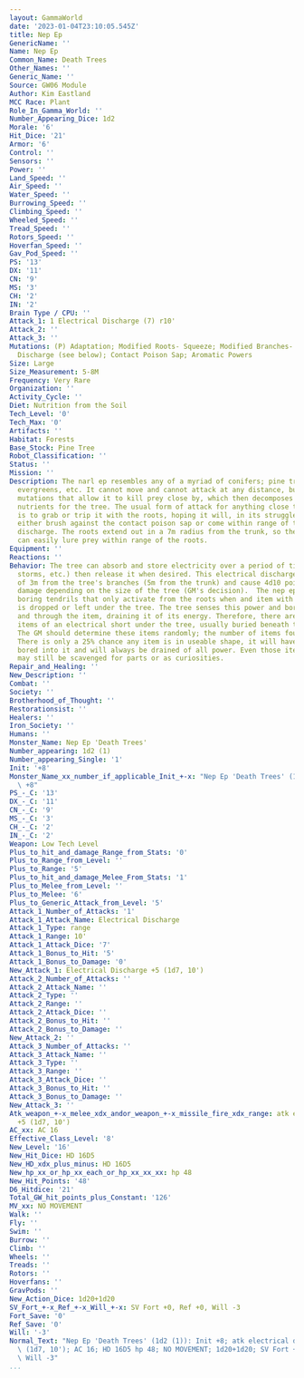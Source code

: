 ```yaml
---
layout: GammaWorld
date: '2023-01-04T23:10:05.545Z'
title: Nep Ep
GenericName: ''
Name: Nep Ep
Common_Name: Death Trees
Other_Names: ''
Generic_Name: ''
Source: GW06 Module
Author: Kim Eastland
MCC Race: Plant
Role_In_Gamma_World: ''
Number_Appearing_Dice: 1d2
Morale: '6'
Hit_Dice: '21'
Armor: '6'
Control: ''
Sensors: ''
Power: ''
Land_Speed: ''
Air_Speed: ''
Water_Speed: ''
Burrowing_Speed: ''
Climbing_Speed: ''
Wheeled_Speed: ''
Tread_Speed: ''
Rotors_Speed: ''
Hoverfan_Speed: ''
Gav_Pod_Speed: ''
PS: '13'
DX: '11'
CN: '9'
MS: '3'
CH: '2'
IN: '2'
Brain Type / CPU: ''
Attack_1: 1 Electrical Discharge (7) r10'
Attack_2: ''
Attack_3: ''
Mutations: (P) Adaptation; Modified Roots- Squeeze; Modified Branches- Electrical
  Discharge (see below); Contact Poison Sap; Aromatic Powers
Size: Large
Size_Measurement: 5-8M
Frequency: Very Rare
Organization: ''
Activity_Cycle: ''
Diet: Nutrition from the Soil
Tech_Level: '0'
Tech_Max: '0'
Artifacts: ''
Habitat: Forests
Base_Stock: Pine Tree
Robot_Classification: ''
Status: ''
Mission: ''
Description: The narl ep resembles any of a myriad of conifers; pine trees, spruce,
  evergreens, etc. It cannot move and cannot attack at any distance, but has various
  mutations that allow it to kill prey close by, which then decomposes and provides
  nutrients for the tree. The usual form of attack for anything close to the nep ep
  is to grab or trip it with the roots, hoping it will, in its struggle to break free,
  either brush against the contact poison sap or come within range of the tree's electrical
  discharge. The roots extend out in a 7m radius from the trunk, so the aromatic power
  can easily lure prey within range of the roots.
Equipment: ''
Reactions: ''
Behavior: The tree can absorb and store electricity over a period of time (electrical
  storms, etc.) then release it when desired. This electrical discharge has a range
  of 3m from the tree's branches (5m from the trunk) and cause 4d10 points of base
  damage depending on the size of the tree (GM's decision).  The nep ep also has unique
  boring tendrils that only activate from the roots when and item with a lot of energy
  is dropped or left under the tree. The tree senses this power and bores up under
  and through the item, draining it of its energy. Therefore, there are usually some
  items of an electrical short under the tree, usually buried beneath the fallen needles.
  The GM should determine these items randomly; the number of items found is 1d6.
  There is only a 25% chance any item is in useable shape, it will have a small hole
  bored into it and will always be drained of all power. Even those items beyond repair
  may still be scavenged for parts or as curiosities.
Repair_and_Healing: ''
New_Description: ''
Combat: ''
Society: ''
Brotherhood_of_Thought: ''
Restorationsist: ''
Healers: ''
Iron_Society: ''
Humans: ''
Monster_Name: Nep Ep 'Death Trees'
Number_appearing: 1d2 (1)
Number_appearing_Single: '1'
Init: '+8'
Monster_Name_xx_number_if_applicable_Init_+-x: "Nep Ep 'Death Trees' (1d2 (1)): Init\
  \ +8"
PS_-_C: '13'
DX_-_C: '11'
CN_-_C: '9'
MS_-_C: '3'
CH_-_C: '2'
IN_-_C: '2'
Weapon: Low Tech Level
Plus_to_hit_and_damage_Range_from_Stats: '0'
Plus_to_Range_from_Level: ''
Plus_to_Range: '5'
Plus_to_hit_and_damage_Melee_From_Stats: '1'
Plus_to_Melee_from_Level: ''
Plus_to_Melee: '6'
Plus_to_Generic_Attack_from_Level: '5'
Attack_1_Number_of_Attacks: '1'
Attack_1_Attack_Name: Electrical Discharge
Attack_1_Type: range
Attack_1_Range: 10'
Attack_1_Attack_Dice: '7'
Attack_1_Bonus_to_Hit: '5'
Attack_1_Bonus_to_Damage: '0'
New_Attack_1: Electrical Discharge +5 (1d7, 10')
Attack_2_Number_of_Attacks: ''
Attack_2_Attack_Name: ''
Attack_2_Type: ''
Attack_2_Range: ''
Attack_2_Attack_Dice: ''
Attack_2_Bonus_to_Hit: ''
Attack_2_Bonus_to_Damage: ''
New_Attack_2: ''
Attack_3_Number_of_Attacks: ''
Attack_3_Attack_Name: ''
Attack_3_Type: ''
Attack_3_Range: ''
Attack_3_Attack_Dice: ''
Attack_3_Bonus_to_Hit: ''
Attack_3_Bonus_to_Damage: ''
New_Attack_3: ''
Atk_weapon_+-x_melee_xdx_andor_weapon_+-x_missile_fire_xdx_range: atk electrical discharge
  +5 (1d7, 10')
AC_xx: AC 16
Effective_Class_Level: '8'
New_Level: '16'
New_Hit_Dice: HD 16D5
New_HD_xdx_plus_minus: HD 16D5
New_hp_xx_or_hp_xx_each_or_hp_xx_xx_xx: hp 48
New_Hit_Points: '48'
D6_Hitdice: '21'
Total_GW_hit_points_plus_Constant: '126'
MV_xx: NO MOVEMENT
Walk: ''
Fly: ''
Swim: ''
Burrow: ''
Climb: ''
Wheels: ''
Treads: ''
Rotors: ''
Hoverfans: ''
GravPods: ''
New_Action_Dice: 1d20+1d20
SV_Fort_+-x_Ref_+-x_Will_+-x: SV Fort +0, Ref +0, Will -3
Fort_Save: '0'
Ref_Save: '0'
Will: '-3'
Normal_Text: "Nep Ep 'Death Trees' (1d2 (1)): Init +8; atk electrical discharge +5\
  \ (1d7, 10'); AC 16; HD 16D5 hp 48; NO MOVEMENT; 1d20+1d20; SV Fort +0, Ref +0,\
  \ Will -3"
...
```

